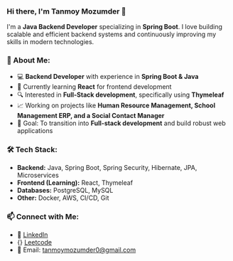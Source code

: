 ### Hi there, I'm Tanmoy Mozumder 👋

I'm a **Java Backend Developer** specializing in **Spring Boot**. I love building scalable and efficient backend systems and continuously improving my skills in modern technologies.

### 🚀 About Me:
- 💻 **Backend Developer** with experience in **Spring Boot & Java**
- 🌱 Currently learning **React** for frontend development
- 🔍 Interested in **Full-Stack development**, specifically using **Thymeleaf**
- 📈 Working on projects like **Human Resource Management, School Management ERP, and a Social Contact Manager**
- 🎯 Goal: To transition into **Full-stack development** and build robust web applications

### 🛠 Tech Stack:
- **Backend:** Java, Spring Boot, Spring Security, Hibernate, JPA, Microservices
- **Frontend (Learning):** React, Thymeleaf
- **Databases:** PostgreSQL, MySQL
- **Other:** Docker, AWS, CI/CD, Git

### 📫 Connect with Me:
- 💼 [LinkedIn]([https://www.linkedin.com/in/your-profile](https://www.linkedin.com/in/tanmoymozumder/))
- {} [Leetcode]([https://www.linkedin.com/in/tanmoymozumder](https://leetcode.com/u/tanmoymozumder0/))
- 📧 Email: tanmoymozumder0@gmail.com


